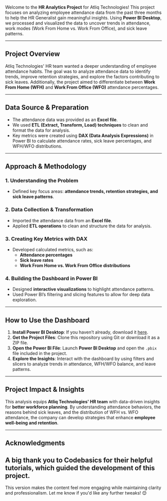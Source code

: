 Welcome to the **HR Analytics Project** for Atliq Technologies! This project focuses on analyzing employee attendance data from the past three months to help the HR Generalist gain meaningful insights. Using **Power BI Desktop**, we processed and visualized the data to uncover trends in attendance, work modes (Work From Home vs. Work From Office), and sick leave patterns.  

---

## **Project Overview**  

Atliq Technologies' HR team wanted a deeper understanding of employee attendance habits. The goal was to analyze attendance data to identify trends, improve retention strategies, and explore the factors contributing to sick leaves. Additionally, the project aimed to differentiate between **Work From Home (WFH)** and **Work From Office (WFO)** attendance percentages.  

---

## **Data Source & Preparation**  

- The attendance data was provided as an **Excel file**.  
- We used **ETL (Extract, Transform, Load) techniques** to clean and format the data for analysis.  
- Key metrics were created using **DAX (Data Analysis Expressions)** in Power BI to calculate attendance rates, sick leave percentages, and WFH/WFO distributions.  

---

## **Approach & Methodology**  

### **1. Understanding the Problem**  
- Defined key focus areas: **attendance trends, retention strategies, and sick leave patterns**.  

### **2. Data Collection & Transformation**  
- Imported the attendance data from an **Excel file**.  
- Applied **ETL operations** to clean and structure the data for analysis.  

### **3. Creating Key Metrics with DAX**  
- Developed calculated metrics, such as:  
  - **Attendance percentages**  
  - **Sick leave rates**  
  - **Work From Home vs. Work From Office distributions**  

### **4. Building the Dashboard in Power BI**  
- Designed **interactive visualizations** to highlight attendance patterns.  
- Used Power BI’s filtering and slicing features to allow for deep data exploration.  

---

## **How to Use the Dashboard**  

1. **Install Power BI Desktop**: If you haven’t already, download it [here](https://www.microsoft.com/en-us/download/details.aspx?id=58494).  
2. **Get the Project Files**: Clone this repository using Git or download it as a ZIP file.  
3. **Open the Power BI File**: Launch **Power BI Desktop** and open the `.pbix` file included in the project.  
4. **Explore the Insights**: Interact with the dashboard by using filters and slicers to analyze trends in attendance, WFH/WFO balance, and leave patterns.  

---

## **Project Impact & Insights**  

This analysis equips **Atliq Technologies' HR team** with data-driven insights for **better workforce planning**. By understanding attendance behaviors, the reasons behind sick leaves, and the distribution of WFH vs. WFO attendance, the company can develop strategies that enhance **employee well-being and retention**.  

---

## **Acknowledgments**  

A big thank you to **Codebasics** for their helpful tutorials, which guided the development of this project.
---

This version makes the content feel more engaging while maintaining clarity and professionalism. Let me know if you'd like any further tweaks! 😊
